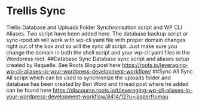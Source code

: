 # Trellis Sync
Trellis Database and Uploads Folder Synchronisation script and WP CLI Aliases. Two script have been added here. The database backup script or sync-rpod.sh will work with wp-cli.yaml file with proper domain changes right out of the box and so will the sync all script. Just make sure you change the domain in both the shell script and your wp-cli.yaml files in the Wordpress root.
##Database Sync
Database sync script and aliases setup created by Raquelle. See Roots Blog post here https://roots.io/leveraging-wp-cli-aliases-in-your-wordpress-development-workflow/
##Sync All
Sync All script which can be used to synchronize the uploads folder and database has been created by Ben Word and thread post where he added can be found here https://discourse.roots.io/t/leveraging-wp-cli-aliases-in-your-wordpress-development-workflow/8414/12?u=jasperfrumau
